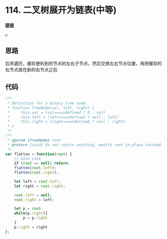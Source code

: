 # 114. 二叉树展开为链表(中等)

#### [链接](https://leetcode-cn.com/problems/flatten-binary-tree-to-linked-list/)

<img src="https://tva1.sinaimg.cn/large/008i3skNly1gwo54l7mazj30p80sitaq.jpg" style="zoom:50%;" />

## 思路

后序遍历，缓存便利到的节点的左右子节点，然后交换左右节点位置，再把缓存的右节点放在新的右节点之后

## 代码

```javascript
/**
 * Definition for a binary tree node.
 * function TreeNode(val, left, right) {
 *     this.val = (val===undefined ? 0 : val)
 *     this.left = (left===undefined ? null : left)
 *     this.right = (right===undefined ? null : right)
 * }
 */
/**
 * @param {TreeNode} root
 * @return {void} Do not return anything, modify root in-place instead.
 */
var flatten = function(root) {
    // base case
    if (root == null) return;
    flatten(root.left);
    flatten(root.right);

    let left = root.left;
    let right = root.right;

    root.left = null;
    root.right = left;

    let p = root
    while(p.right){
        p = p.right
    }
    p.right = right
};
```